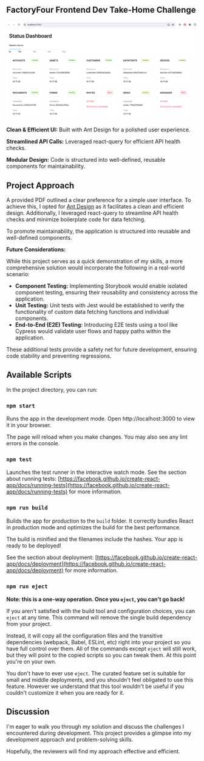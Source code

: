 ## FactoryFour Frontend Dev Take-Home Challenge

![App Screenshot](public/app_screenshot.png)

**Clean & Efficient UI:** Built with Ant Design for a polished user experience.

**Streamlined API Calls:** Leveraged react-query for efficient API health checks.

**Modular Design:** Code is structured into well-defined, reusable components for maintainability.

## Project Approach

A provided PDF outlined a clear preference for a simple user interface. To achieve this, I opted for [Ant Design](https://ant.design/) as it facilitates a clean and efficient design. Additionally, I leveraged react-query to streamline API health checks and minimize boilerplate code for data fetching.

To promote maintainability, the application is structured into reusable and well-defined components. 

**Future Considerations:**

While this project serves as a quick demonstration of my skills, a more comprehensive solution would incorporate the following in a real-world scenario:

* **Component Testing:** Implementing Storybook would enable isolated component testing, ensuring their reusability and consistency across the application.
* **Unit Testing:** Unit tests with Jest would be established to verify the functionality of custom data fetching functions and individual components.
* **End-to-End (E2E) Testing:** Introducing E2E tests using a tool like Cypress would validate user flows and happy paths within the application.

These additional tests provide a safety net for future development, ensuring code stability and preventing regressions.

## Available Scripts

In the project directory, you can run:

### `npm start`

Runs the app in the development mode. Open http://localhost:3000 to view it in your browser.

The page will reload when you make changes. You may also see any lint errors in the console.

### `npm test`

Launches the test runner in the interactive watch mode. See the section about running tests: [https://facebook.github.io/create-react-app/docs/running-tests](https://facebook.github.io/create-react-app/docs/running-tests) for more information.

### `npm run build`

Builds the app for production to the `build` folder. It correctly bundles React in production mode and optimizes the build for the best performance.

The build is minified and the filenames include the hashes. Your app is ready to be deployed!

See the section about deployment: [https://facebook.github.io/create-react-app/docs/deployment](https://facebook.github.io/create-react-app/docs/deployment) for more information.

### `npm run eject`

**Note: this is a one-way operation. Once you `eject`, you can't go back!**

If you aren't satisfied with the build tool and configuration choices, you can `eject` at any time. This command will remove the single build dependency from your project.

Instead, it will copy all the configuration files and the transitive dependencies (webpack, Babel, ESLint, etc) right into your project so you have full control over them. All of the commands except `eject` will still work, but they will point to the copied scripts so you can tweak them. At this point you're on your own.

You don't have to ever use `eject`. The curated feature set is suitable for small and middle deployments, and you shouldn't feel obligated to use this feature. However we understand that this tool wouldn't be useful if you couldn't customize it when you are ready for it.

## Discussion

I'm eager to walk you through my solution and discuss the challenges I encountered during development. This project provides a glimpse into my development approach and problem-solving skills.

Hopefully, the reviewers will find my approach effective and efficient.
